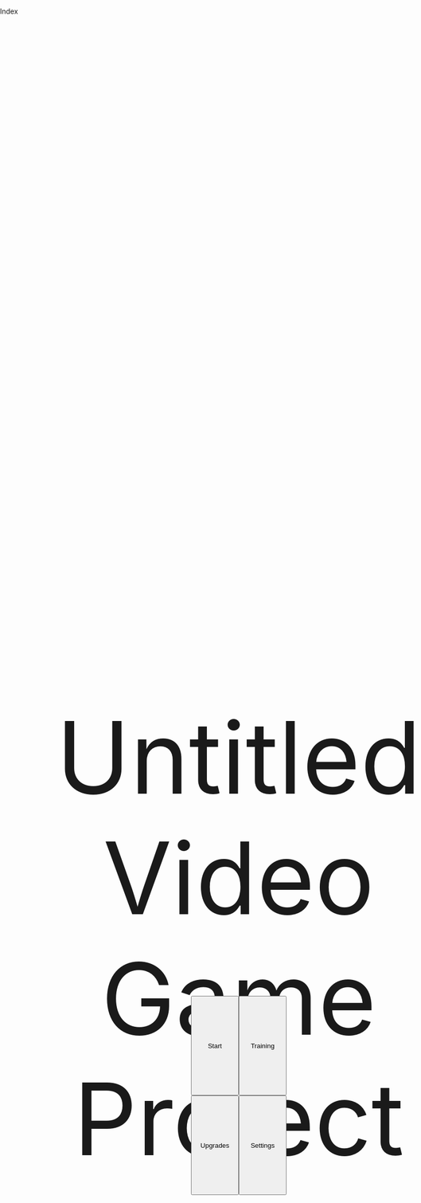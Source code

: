 Index
<html>
  <head>
    <style>
      body {
        margin: 0;
        border: 0;
        padding: 0;
      }
      #levels {
        width: 10vw;
        height: 5vh;
        position: absolute;
        top: 50vh;
        left: 40vw;
      }
      #training {
        width: 10vw;
        height: 5vh;
        position: absolute;
        top: 50vh;
        right: 40vw;
      }
      #upgrades {
        width: 10vw;
        height: 5vh;
        position: absolute;
        top: 55vh;
        left: 40vw;
      }
      #settings {
        width: 10vw;
        height: 5vh;
        position: absolute;
        top: 55vh;
        right: 40vw;
      }
      #gameTitle {
        font-size: 5vh;
        position: absolute;
        top: 35vh;
        text-align: center;
        margin: auto;
        width: 100%;
      }
    </style>
    <script>
      function toLevels() {
        location.href = "start.html"
      }
      function toPractice() {
        location.href = "practice.html"
      }
      function toUpgrades() {
        location.href = "upgrades.html"
      }
      function toSettings() {
        location.href = "settings.html"
      }
    </script>
  </head>
  <body>
    <p id="gameTitle">Untitled Video Game Project</p>
    <button onclick="toLevels()" id="levels">Start</button>
    <button onclick="toPractice()" id="training">Training</button>
    <button onclick="toUpgrades()" id="upgrades">Upgrades</button>
    <button onclick="toSettings()" id="settings">Settings</button>
  </body>
</html>
